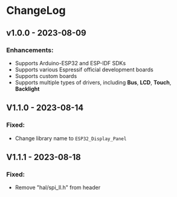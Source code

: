 # ChangeLog

## v1.0.0 - 2023-08-09

### Enhancements:

* Supports Arduino-ESP32 and ESP-IDF SDKs
* Supports various Espressif official development boards
* Supports custom boards
* Supports multiple types of drivers, including **Bus**, **LCD**, **Touch**, **Backlight**

## V1.1.0 - 2023-08-14

### Fixed:

* Change library name to `ESP32_Display_Panel`

## V1.1.1 - 2023-08-18

### Fixed:

* Remove "hal/spi_ll.h" from header
